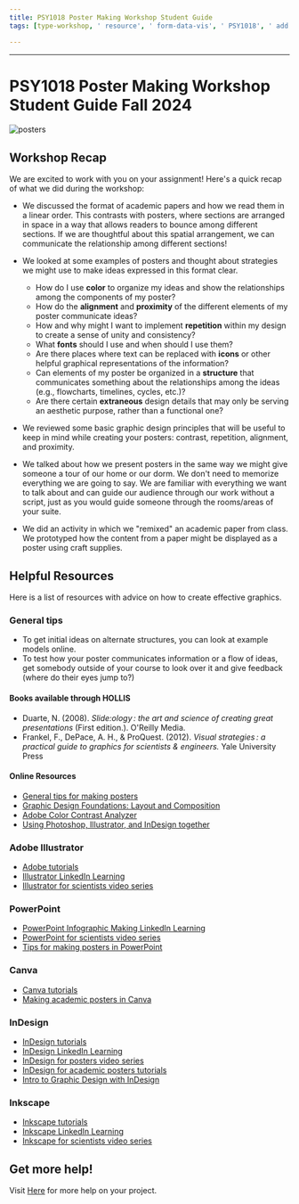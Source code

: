 ```yaml
---
title: PSY1018 Poster Making Workshop Student Guide
tags: [type-workshop, ' resource', ' form-data-vis', ' PSY1018', ' add _PROJECTS_Metaprojects) undefined', ' student-guide', jk]

---
```


 ---

#  PSY1018 Poster Making Workshop Student Guide Fall 2024

![posters](https://hackmd.io/_uploads/SJfLwfUaA.jpg)



## Workshop Recap


We are excited to work with you on your assignment! Here's a quick recap of what we did during the workshop:
* We discussed the format of academic papers and how we read them in a linear order. This contrasts with posters, where sections are arranged in space in a way that allows readers to bounce among different sections. If we are thoughtful about this spatial arrangement, we can communicate the relationship among different sections!


* We looked at some examples of posters and thought about strategies we might use to make ideas expressed in this format clear. 
    * How do I use **color** to organize my ideas and show the relationships among the components of my poster?
    * How do the **alignment** and **proximity** of the different elements of my poster communicate ideas?
    * How and why might I want to implement **repetition** within my design to create a sense of unity and consistency?
    * What **fonts** should I use and when should I use them? 
    * Are there places where text can be replaced with **icons** or other helpful graphical representations of the information? 
    * Can elements of my poster be organized in a **structure** that communicates something about the relationships among the ideas (e.g., flowcharts, timelines, cycles, etc.)?
    * Are there certain **extraneous** design details that may only be serving an aesthetic purpose, rather than a functional one? 
* We reviewed some basic graphic design principles that will be useful to keep in mind while creating your posters: contrast, repetition, alignment, and proximity.
* We talked about how we present posters in the same way we might give someone a tour of our home or our dorm. We don't need to memorize everything we are going to say. We are familiar with everything we want to talk about and can guide our audience through our work without a script, just as you would guide someone through the rooms/areas of your suite. 


* We did an activity in which we "remixed" an academic paper from class.  We prototyped how the content from a paper might be displayed as a poster using craft supplies. 


## Helpful Resources
Here is a list of resources with advice on how to create effective graphics.
### General tips

* To get initial ideas on alternate structures, you can look at example models online. 
* To test how your poster communicates information or a flow of ideas, get somebody outside of your course to look over it and give feedback (where do their eyes jump to?)

#### Books available through HOLLIS
* Duarte, N. (2008). *Slide:ology : the art and science of creating great presentations* (First edition.). O'Reilly Media.
* Frankel, F., DePace, A. H., & ProQuest. (2012). *Visual strategies : a practical guide to graphics for scientists & engineers.* Yale University Press
#### Online Resources
* [General tips for making posters](https://www.simplifiedsciencepublishing.com/resources/free-research-poster-templates-and-tutorials)
* [Graphic Design Foundations: Layout and Composition](https://www.linkedin.com/learning/graphic-design-foundations-layout-and-composition/introducing-the-foundations-of-layout-and-composition?u=2194065)
* [Adobe Color Contrast Analyzer](https://color.adobe.com/create/color-contrast-analyzer)
* [Using Photoshop, Illustrator, and InDesign together](https://www.linkedin.com/learning/photoshop-illustrator-indesign-powercombo-for-design/using-photoshop-illustrator-and-indesign-together?u=2194065)
### Adobe Illustrator
* [Adobe tutorials](https://helpx.adobe.com/illustrator/tutorials.html)
* [Illustrator LinkedIn Learning](https://www.linkedin.com/learning/illustrator-2022-essential-training?trk=learning-topics_learning-search-card_search-card&upsellOrderOrigin=default_guest_learning)
* [Illustrator for scientists video series](https://www.youtube.com/watch?v=z2bcqyRxFrI&list=PLhKpKEPEAauYIsyjnIN2YXztNo7BrZVxQ)
### PowerPoint
* [PowerPoint Infographic Making LinkedIn Learning](https://www.linkedin.com/learning/powerpoint-creating-an-infographic?trk=learning-serp_learning-search-card_search-card&upsellOrderOrigin=default_guest_learning)
* [PowerPoint for scientists video series](https://www.youtube.com/watch?v=c4tsCXR_B3Y&list=PLaX2vrGncQxhg79Iz5mlXCA22_-HD6hny&index=16)
* [Tips for making posters in PowerPoint](https://www.youtube.com/watch?v=_WnhoIbfcoM)
### Canva
* [Canva tutorials](https://www.canva.com/designschool/tutorials/)
* [Making academic posters in Canva](https://www.youtube.com/watch?v=YiO4QPCk7SE)
### InDesign
* [InDesign tutorials](https://creativecloud.adobe.com/en-x-AFRICA/learn/app/indesign)
* [InDesign LinkedIn Learning](https://www.linkedin.com/learning/indesign-2023-essential-training/indesign-learn-the-fundamentals?u=2194065)
* [InDesign for posters video series](https://www.youtube.com/watch?v=EeyH-HOO0h8&list=PLpEJ97U4ZamXD7a3V0UwWZSmfWsw9rfW8&index=4)
* [InDesign for academic posters tutorials](https://mediacommons.psu.edu/support/tutorials/indesign/)
* [Intro to Graphic Design with InDesign](https://www.linkedin.com/learning/introduction-to-graphic-design-indesign/introduction-to-graphic-design-using-indesign?u=2194065)
### Inkscape
* [Inkscape tutorials](https://inkscape.org/learn/tutorials/)
* [Inkscape LinkedIn Learning](https://www.linkedin.com/learning/inkscape-essential-training-9975138?trk=learning-serp_learning-search-card_search-card&upsellOrderOrigin=default_guest_learning)
* [Inkscape for scientists video series](https://www.youtube.com/watch?v=eyqH0IrzYLc&list=PLxtauMB7RON_2tg-mRQTuieFUr29IOKzW)

## Get more help!
Visit [Here](https://bokcenter.harvard.edu/learning-lab) for more help on your project.



